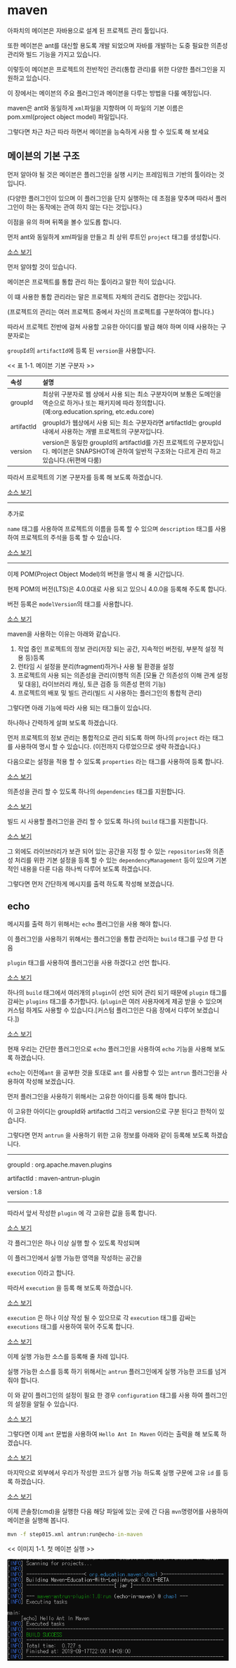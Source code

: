 # maven

아파치의 메이븐은 자바용으로 설계 된 프로젝트 관리 툴입니다.

또한 메이븐은 ant를 대신할 용도록 개발 되었으며 자바를 개발하는 도중 필요한 의존성 관리와 빌드 기능을 가지고 있습니다.

이렇듯이 메이븐은 프로젝트의 전반적인 관리(통합 관리)를 위한 다양한 플러그인을 지원하고 있습니다.

이 장에서는 메이븐의 주요 플러그인과 메이븐을 다루는 방법을 다룰 예정입니다.

maven은 ant와 동일하게 `xml`파일을 지향하며 이 파일의 기본 이름은 pom.xml(project object model) 파일입니다.

그렇다면 차근 차근 따라 하면서 메이븐을 능숙하게 사용 할 수 있도록 해 보세요

## 메이븐의 기본 구조

먼저 알아야 될 것은 메이븐은 플러그인을 실행 시키는 프레임워크 기반의 툴이라는 것입니다.

(다양한 플러그인이 있으며 이 플러그인을 단지 실행하는 데 초점을 맞추며 따라서 플러그인이 하는 동작에는 관여 하지 않는 다는 것입니다.)

이점을 유의 하며 뒤쪽을 볼수 있도롭 합니다.

먼저 ant와 동일하게 xml파일을 만들고 최 상위 루트인 `project` 태그를 생성합니다.

[소스 보기](./sources/maven/step001.xml)

먼저 알야할 것이 있습니다.

메이븐은 프로젝트를 통합 관리 하는 툴이라고 말한 적이 있습니다.

이 떄 사용한 통합 관리라는 말은 프로젝트 자체의 관리도 겸한다는 것입니다.

(프로젝트의 관리는 여러 프로젝트 중에서 자신의 프로젝트를 구분하여야 합니다.)

따라서 프로젝트 전반에 걸쳐 사용할 고유한 아이디를 발급 해야 하며 이때 사용하는 구분자로는

`groupId`의 `artifactId`에 등록 된 `version`을 사용합니다.

<< 표 1-1. 메이븐 기본 구분자 >>

|속성|설명|
|:---|:---|
|groupId|최상위 구분자로 웹 상에서 사용 되는 최소 구분자이며 보통은 도메인을 역순으로 하거나 또는 패키지에 따라 정의합니다.(예:org.education.spring, etc.edu.core)|
|artifactId|groupId가 웹상에서 사용 되는 최소 구분자라면 artifactId는 groupId내에서 사용하는 개별 프로젝트의 구분자입니다.|
|version|version은 동일한 groupId의 artifactId를 가진 프로젝트의 구분자입니다. 메이븐은 SNAPSHOT에 관하여 일반적 구조와는 다르게 관리 하고 있습니다.(뒤편에 다룸)|

따라서 프로젝트의 기본 구분자를 등록 해 보도록 하겠습니다.

[소스 보기](./sources/maven/step002.xml)

- - -

추가로

`name` 태그를 사용하여 프로젝트의 이름을 등록 할 수 있으며
`description` 태그를 사용하여 프로젝트의 주석을 등록 할 수 있습니다.

[소스 보기](./sources/maven/step003.xml)

- - -

이제 POM(Project Object Model)의 버전을 명시 해 줄 시간입니다.

현제 POM의 버전(LTS)은 4.0.0대로 사용 되고 있으니 4.0.0을 등록해 주도록 합니다.

버전 등록은 `modelVersion`의 태그를 사용합니다.

[소스 보기](./sources/maven/step004.xml)

maven을 사용하는 이유는 아래와 같습니다.

1. 작업 중인 프로젝트의 정보 관리(저장 되는 공간, 지속적인 버전링, 부분적 설정 적용 등)등록
2. 런타임 시 설정을 분리(fragment)하거나 사용 될 환경을 설정
3. 프로젝트의 사용 되는 의존성을 관리(이행적 의존 [모듈 간 의존성의 이해 관계 설정 및 대응], 라이브러리 캐싱, 토큰 검증 등 의존성 편의 기능)
4. 프로젝트의 배포 및 빌드 관리(빌드 시 사용하는 플러그인의 통합적 관리)

그렇다면 아래 기능에 따라 사용 되는 태그들이 있습니다.

하나하나 간력하게 살펴 보도록 하겠습니다.

먼저 프로젝트의 정보 관리는 통합적으로 관리 되도록 하며 하나의 `project` 라는 태그를 사용하여 명시 할 수 있습니다.
(이전까지 다루었으므로 생략 하겠습니다.)

다음으로는 설정을 적용 할 수 있도록 `properties` 라는 태그를 사용하여 등록 합니다.

[소스 보기](./sources/maven/step005.xml)

의존성을 관리 할 수 있도록 하나의 `dependencies` 태그를 지원합니다.

[소스 보기](./sources/maven/step006.xml)

빌드 시 사용할 플러그인을 관리 할 수 있도록 하나의 `build` 태그를 지원합니다.

[소스 보기](./sources/maven/step007.xml)

그 외에도 라이브러리가 보관 되어 있는 공간을 지정 할 수 있는 `repositories`와 의존성 처리를 위한 기본 설정을 등록 할 수 있는 `dependencyManagement` 등이 있으며 기본적인 내용을 다룬 다음 하나씩 다루어 보도록 하겠습니다.

그렇다면 먼저 간단하게 메시지를 출력 하도록 작성해 보겠습니다.

## echo

메시지를 출력 하기 위해서는 `echo` 플러그인을 사용 해야 합니다.

이 플러그인을 사용하기 위해서는 플러그인을 통합 관리하는 `build` 태그를 구성 한 다음 

`plugin` 태그를 사용하여 플러그인을 사용 하겠다고 선언 합니다.

[소스 보기](./sources/maven/step008.xml)

하나의 `build` 태그에서 여러개의 `plugin`이 선언 되어 관리 되기 때문에 `plugin` 태그를 감싸는 `plugins` 태그를 추가합니다.
(`plugin`은 여러 사용자에게 제공 받을 수 있으며 커스텀 하게도 사용할 수 있습니다.[커스텀 플러그인은 다음 장에서 다루어 보겠습니다.])

[소스 보기](./sources/maven/step009.xml)

현재 우리는 간단한 플러그인으로 `echo` 플러그인을 사용하여 `echo` 기능을 사용해 보도록 하겠습니다.

`echo`는 이전에`ant` 을 공부한 것을 토대로 `ant` 를 사용할 수 있는 `antrun` 플러그인을 사용하여 작성해 보겠습니다.

먼저 플러그인을 사용하기 위해서는 고유한 아이디를 등록 해야 합니다.

이 고유한 아이디는 groupId와 artifactId 그리고 version으로 구분 된다고 한적이 있습니다.

그렇다면 먼저 `antrun` 을 사용하기 위한 고유 정보를 아래와 같이 등록해 보도록 하겠습니다.

- - -

groupId : org.apache.maven.plugins

artifactId : maven-antrun-plugin

version : 1.8

- - -

따라서 앞서 작성한 `plugin` 에 각 고유한 값을 등록 합니다.

[소스 보기](./sources/maven/step010.xml)

각 플러그인은 하나 이상 실행 할 수 있도록 작성되며

이 플러그인에서 실행 가능한 영역을 작성하는 공간을

`execution` 이라고 합니다.

따라서 `execution` 을 등록 해 보도록 하겠습니다.

[소스 보기](./sources/maven/step011.xml)

`execution` 은 하나 이상 작성 될 수 있으므로 각 `execution` 태그를 감싸는 `executions` 태그를 사용하여 묶어 주도록 합니다.

[소스 보기](./sources/maven/step012.xml)

이제 실행 가능한 소스를 등록해 줄 차례 입니다.

실행 가능한 소스를 등록 하기 위해서는 `antrun` 플러그인에게 실행 가능한 코드를 넘겨 줘야 합니다.

이 와 같이 플러그인의 설정이 필요 한 경우 `configuration` 태그를 사용 하여 플러그인의 설정을 알릴 수 있습니다.

[소스 보기](./sources/maven/step013.xml)

그렇다면 이제 `ant` 문법을 사용하여 `Hello Ant In Maven` 이라는 출력을 해 보도록 하겠습니다.

[소스 보기](./sources/maven/step014.xml)

마지막으로 외부에서 우리가 작성한 코드가 실행 가능 하도록 실행 구문에 고유 `id` 를 등록 하겠습니다.

[소스 보기](./sources/maven/step015.xml)

이제 콘솔창(cmd)을 실행한 다음 해당 파일에 있는 곳에 간 다음 `mvn`명령어를 사용하여 메이븐을 실행해 봅니다.

```cmd
mvn -f step015.xml antrun:run@echo-in-maven
```

<< 이미지 1-1. 첫 메이븐 실행 >>

![이미지](./sources/maven/images/001.png)

